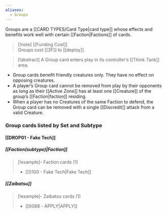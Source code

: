 ```yaml
---
aliases:
  - Groups
---
```

Groups are a [[CARD TYPES/Card Type|card type]] whose effects and benefits work well with certain [[Faction|Factions]] of cards.

 > [!note] [[Funding Cost]]  
 > Groups cost [[3F]] to [[deploy]].

> [!abstract] A Group card enters play in its controller’s [[Think Tank]] area.
 
 - Group cards benefit friendly creatures only. They have no effect on opposing creatures.
 - A player’s Group card cannot be removed from play by their opponents as long as their [[Active Zone]] has at least one [[Creature]] of the group’s [[Faction|faction]] residing.
 - When a player has no Creatures of the same Faction to defend, the Group card can be removed with a single [[Discredit]] attack from a valid Creature.

### Group cards listed by Set and Subtype

#### [[DROP01 - Fake Tech]]

##### [[Faction(subtype)|Faction]]
> [!example]- Faction cards (1)
>  - [[0100 - Fake Tech|Fake Tech]]

##### [[Zaibatsu]]
> [!example]- Zaibatsu cards (1)
>  - [[0088 - APPLY|APPLY]]

